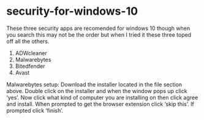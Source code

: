 # security-for-windows-10
These three security apps are recomended for windows 10 though when you search this may not be the order but when I tried it these three toped off all the others.
1. ADWcleaner
2. Malwarebytes
3. Bitedfender
4. Avast

Malwarebytes setup:
Download the installer located in the file section above.
Double click on the installer and when the window pops up click ‘yes’.
Now click what kind of computer you are installing on then click agree and install.
When prompted to get the browser extension click ‘skip this’.
If prompted click ‘finish’.

